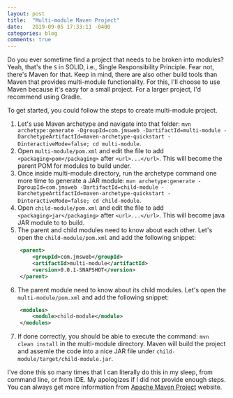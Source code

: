 ```yaml
---
layout: post
title:  "Multi-module Maven Project"
date:   2019-09-05 17:33:11 -0400
categories: blog
comments: true
---
```


Do you ever sometime find a project that needs to be broken into modules? Yeah, that's the `S` in SOLID, i.e., Single Responsibility Principle.
Fear not, there's Maven for that. Keep in mind, there are also other build tools than Maven that provides multi-module functionality. For this, I'll
choose to use Maven because it's easy for a small project. For a larger project, I'd recommend using Gradle.

To get started, you could follow the steps to create multi-module project.

1. Let's use Maven archetype and navigate into that folder: `mvn archetype:generate -DgroupId=com.jmsweb -DartifactId=multi-module
-DarchetypeArtifactId=maven-archetype-quickstart -DinteractiveMode=false; cd multi-module`.
2. Open `multi-module/pom.xml` and edit the file to add `<packaging>pom</packaging>` after `<url>...</url>`. This will become the parent POM for modules
to build under.
3. Once inside multi-module directory, run the archetype command one more time to generate a JAR module:  `mvn archetype:generate -DgroupId=com.jmsweb
-DartifactId=child-module -DarchetypeArtifactId=maven-archetype-quickstart -DinteractiveMode=false; cd child-module`.
4. Open `child-module/pom.xml` and edit the file to add `<packaging>jar</packaging>` after `<url>...</url>`. This will become java JAR module to
to build.
5. The parent and child modules need to know about each other. Let's open the `child-module/pom.xml` and add the following snippet:<br/>
```xml
    <parent>
        <groupId>com.jmsweb</groupId>
        <artifactId>multi-module</artifactId>
        <version>0.0.1-SNAPSHOT</version>
    </parent>
```
6. The parent module need to know about its child modules. Let's open the `multi-module/pom.xml` and add the following snippet:<br/>
```xml
    <modules>
        <module>child-module</module>
    </modules>
```
7. If done correctly, you should be able to execute the command: `mvn clean install` in the multi-module directory. Maven will build the project and assemle
the code into a nice JAR file under `child-module/target/child-module.jar`.

I've done this so many times that I can literally do this in my sleep, from command line, or from IDE. My apologizes if I did not provide enough steps.
You can always get more information from [Apache Maven Project](https://maven.apache.org/guides/mini/guide-multiple-modules.html) website.